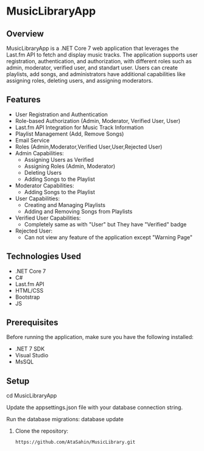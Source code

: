 # MusicLibraryApp

## Overview

MusicLibraryApp is a .NET Core 7 web application that leverages the Last.fm API to fetch and display music tracks. The application supports user registration, authentication, and authorization, with different roles such as admin, moderator, verified user, and standart user. Users can create playlists, add songs, and administrators have additional capabilities like assigning roles, deleting users, and assigning moderators.

## Features

- User Registration and Authentication
- Role-based Authorization (Admin, Moderator, Verified User, User)
- Last.fm API Integration for Music Track Information
- Playlist Management (Add, Remove Songs)
- Email Service
- Roles (Admin,Moderator,Verified User,User,Rejected User)
- Admin Capabilities:
  - Assigning Users as Verified
  - Assigning Roles (Admin, Moderator)
  - Deleting Users
  - Adding Songs to the Playlist
- Moderator Capabilities:
  - Adding Songs to the Playlist
- User Capabilities:
  - Creating and Managing Playlists
  - Adding and Removing Songs from Playlists
- Verified User Capabilities:
  - Completely same as with "User" but They have "Verified" badge
- Rejected User:
  - Can not view any feature of the application except "Warning Page"
 

## Technologies Used
- .NET Core 7
- C#
- Last.fm API
- HTML/CSS
- Bootstrap
- JS

## Prerequisites

Before running the application, make sure you have the following installed:

- .NET 7 SDK
- Visual Studio
- MsSQL

## Setup

cd MusicLibraryApp

Update the appsettings.json file with your database connection string.

Run the database migrations:
database update

1. Clone the repository:

   ```bash
   https://github.com/AtaSahin/MusicLibrary.git
